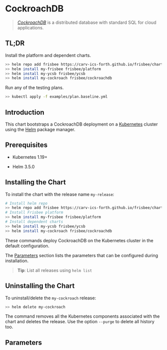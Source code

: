 # CockroachDB

> [*CockroachDB*](https://github.com/cockroachdb/cockroach) is a distributed database with standard SQL for cloud applications.

## TL;DR

Install the platform and dependent charts.

```bash
>> helm repo add frisbee https://carv-ics-forth.github.io/frisbee/charts
>> helm install my-frisbee frisbee/platform
>> helm install my-ycsb frisbee/ycsb
>> helm install my-cockroach frisbee/cockroachdb
```

Run any of the testing plans.

```bash
>> kubectl apply -f examples/plan.baseline.yml 
```

## Introduction

This chart bootstraps a CockroachDB deployment on a [Kubernetes](http://kubernetes.io) cluster using
the [Helm](https://helm.sh) package manager.

## Prerequisites

- Kubernetes 1.19+

- Helm 3.5.0

## Installing the Chart

To install the chart with the release name `my-release`:

```bash
# Install helm repo
>> helm repo add frisbee https://carv-ics-forth.github.io/frisbee/charts
# Install Frisbee platform
>> helm install my-frisbee frisbee/platform
# Install dependent charts
>> helm install my-ycsb frisbee/ycsb
>> helm install my-cockroach frisbee/cockroachdb
```

These commands deploy CockroachDB on the Kubernetes cluster in the default configuration.

The [Parameters](#parameters) section lists the parameters that can be configured during installation.

> **Tip**: List all releases using `helm list`

## Uninstalling the Chart

To uninstall/delete the `my-cockroach` release:

```bash
>> helm delete my-cockroach
```

The command removes all the Kubernetes components associated with the chart and deletes the release. Use the
option `--purge` to delete all history too.

## Parameters

